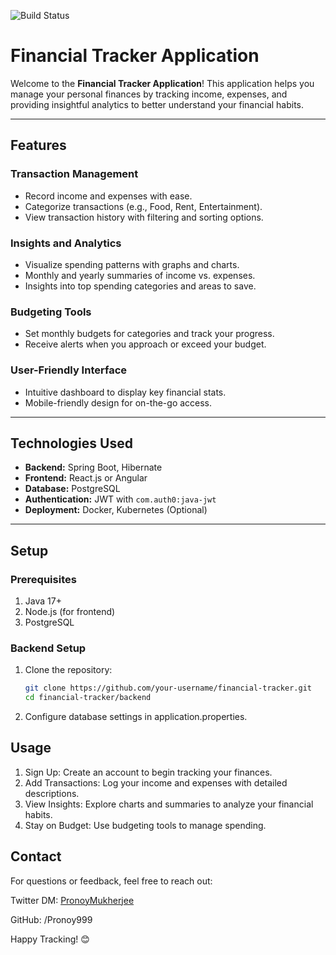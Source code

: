 ![Build Status](https://github.com/Pronoy999/FinSight/actions/workflows/main.yml/badge.svg)
# Financial Tracker Application  

Welcome to the **Financial Tracker Application**! This application helps you manage your personal finances by tracking income, expenses, and providing insightful analytics to better understand your financial habits.  

---

## Features  

### Transaction Management  
- Record income and expenses with ease.  
- Categorize transactions (e.g., Food, Rent, Entertainment).  
- View transaction history with filtering and sorting options.  

### Insights and Analytics  
- Visualize spending patterns with graphs and charts.  
- Monthly and yearly summaries of income vs. expenses.  
- Insights into top spending categories and areas to save.  

### Budgeting Tools  
- Set monthly budgets for categories and track your progress.  
- Receive alerts when you approach or exceed your budget.  

### User-Friendly Interface  
- Intuitive dashboard to display key financial stats.  
- Mobile-friendly design for on-the-go access.  

---

## Technologies Used  

- **Backend:** Spring Boot, Hibernate  
- **Frontend:** React.js or Angular  
- **Database:** PostgreSQL  
- **Authentication:** JWT with `com.auth0:java-jwt`  
- **Deployment:** Docker, Kubernetes (Optional)  

---

## Setup  

### Prerequisites  
1. Java 17+  
2. Node.js (for frontend)  
3. PostgreSQL  

### Backend Setup  
1. Clone the repository:  
   ```bash  
   git clone https://github.com/your-username/financial-tracker.git  
   cd financial-tracker/backend  
2. Configure database settings in application.properties.

## Usage
1. Sign Up: Create an account to begin tracking your finances.
2. Add Transactions: Log your income and expenses with detailed descriptions.
3. View Insights: Explore charts and summaries to analyze your financial habits.
4. Stay on Budget: Use budgeting tools to manage spending.

## Contact
For questions or feedback, feel free to reach out:

Twitter DM: [PronoyMukherjee](https://x.com/PronoyMukherje)

GitHub: /Pronoy999

Happy Tracking! 😊
